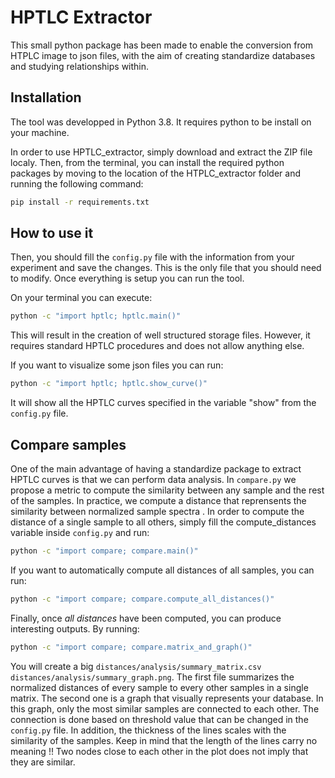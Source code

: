 # HPTLC Extractor

This small python package has been made to enable the conversion from HTPLC image to json files, with the aim of creating standardize databases and studying relationships within.

## Installation

The tool was developped in Python 3.8. It requires python to be install on your machine.


In order to use HPTLC_extractor, simply download and extract the ZIP file localy. Then, from the terminal, you can install the required python packages by moving to the location of the HTPLC_extractor folder and running the following command:

```sh
pip install -r requirements.txt
```

## How to use it

Then, you should fill the `config.py` file with the information from your experiment and save the changes. This is the only file that you should need to modify. Once everything is setup you can run the tool.


On your terminal you can execute:
```sh
python -c "import hptlc; hptlc.main()"
```

This will result in the creation of well structured storage files. However, it requires standard HPTLC procedures and does not allow anything else. 


If you want to visualize some json files you can run:
```sh
python -c "import hptlc; hptlc.show_curve()"
```

It will show all the HPTLC curves specified in the variable "show" from the `config.py` file.


## Compare samples

One of the main advantage of having a standardize package to extract HPTLC curves is that we can perform data analysis. In `compare.py` we propose a metric to compute the similarity between any sample and the rest of the samples. In practice, we compute a distance that reprensents the similarity between normalized sample spectra . In order to compute the distance of a single sample to all others, simply fill the compute_distances variable inside `config.py` and run:

```sh
python -c "import compare; compare.main()"
```

If you want to automatically compute all distances of all samples, you can run:

```sh
python -c "import compare; compare.compute_all_distances()"
```

Finally, once *all distances* have been computed, you can produce interesting outputs. By running:

```sh
python -c "import compare; compare.matrix_and_graph()"
```
You will create a big `distances/analysis/summary_matrix.csv` `distances/analysis/summary_graph.png`. The first file summarizes the normalized distances of every sample to every other samples in a single matrix. The second one is a graph that visually represents your database. In this graph, only the most similar samples are connected to each other. The connection is done based on threshold value that can be changed in the `config.py` file. In addition, the thickness of the lines scales with the similarity of the samples. Keep in mind that the length of the lines carry no meaning !! Two nodes close to each other in the plot does not imply that they are similar. 
